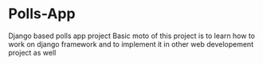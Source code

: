 # Polls-App
Django based polls app project
Basic moto of this project is to learn how to work on django framework and to implement it in other web developement project as well
